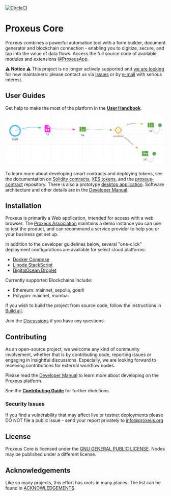 [![CircleCI](https://dl.circleci.com/status-badge/img/gh/ProxeusApp/proxeus-core/tree/main.svg?style=svg)](https://dl.circleci.com/status-badge/redirect/gh/ProxeusApp/proxeus-core/tree/main)

# Proxeus Core

Proxeus combines a powerful automation tool with a form builder, document generator and blockchain connection - enabling you to digitize, secure, and tap into the value of data flows. Access the full source code of available modules and extensions [@ProxeusApp](https://github.com/ProxeusApp).

**⚠️ Notice ⚠️** This project is no longer actively supported and [we are looking](https://proxeus.medium.com/retrospectives-33f8bf049c60) for new maintainers: please contact us via [Issues](https://github.com/ProxeusApp/proxeus-core/issues) or by [e-mail](mailto:info@proxeus.org) with serious interest.

## User Guides

Get help to make the most of the platform in the **[User Handbook](https://doc.proxeus.org/#/handbook)**.

![Screenshot of Proxeus workflow from the handbook](docs/handbook/Proxeus%20-%20The%20Complete%20Handbook_html_10299e76126cc024.png)

To learn more about developing smart contracts and deploying tokens, see the documentation on [Solidity contracts](https://doc.proxeus.org/#/contract_deployment), [XES tokens](https://doc.proxeus.org/#/xes-payment), and the [proxeus-contract](https://github.com/ProxeusApp/proxeus-contract) repository. There is also a prototype [desktop application](https://github.com/ProxeusApp/storage-app/blob/master/docs/overview.md). Software architecture and other details are in the [Developer Manual](https://doc.proxeus.org/#/components).

## Installation

Proxeus is primarily a Web application, intended for access with a web browser. The [Proxeus Association](https://proxeus.org) maintains a demo instance you can use to test the product, and can recommend a service provider to help you or your business get set up.

In addition to the developer guidelines below, several "one-click" deployment configurations are available for select cloud platforms:

- [Docker Compose](docs/docker.md)
- [Linode StackScript](deploy/linode/README.md)
- [DigitalOcean Droplet](deploy/digitalocean/README.md)

Currently supported Blockchains include:

- Ethereum: mainnet, sepolia, goerli
- Polygon: mainnet, mumbai

If you wish to build the project from source code, follow the instructions in [Build all](docs/build_all.md).

Join the [Discussions](https://github.com/ProxeusApp/community/discussions/3) if you have any questions.

## Contributing

As an open-source project, we welcome any kind of community involvement, whether that is by contributing code, reporting issues or engaging in insightful discussions. Especially, we are looking forward to receiving contributions for external workflow nodes.

Please read the [Developer Manual](https://doc.proxeus.com) to learn more about developing on the Proxeus platform.

See the **[Contributing Guide](docs/contributing.md)** for further directions.

### Security Issues

If you find a vulnerability that may affect live or testnet deployments please DO NOT file a public issue - send your report privately to info@proxeus.org

## License

Proxeus Core is licensed under the [GNU GENERAL PUBLIC LICENSE](LICENSE). Nodes may be published under a different license.

## Acknowledgements

Like so many projects, this effort has roots in many places. The list can be found in [ACKNOWLEDGEMENTS](ACKNOWLEDGEMENTS).
